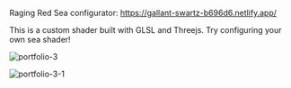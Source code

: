 Raging Red Sea configurator: https://gallant-swartz-b696d6.netlify.app/

This is a custom shader built with GLSL and Threejs. Try configuring your own sea shader!

![portfolio-3](https://user-images.githubusercontent.com/27746994/112217148-8af1c380-8bdf-11eb-9b86-e0efa15ff9c2.gif)

![portfolio-3-1](https://user-images.githubusercontent.com/27746994/112217387-cf7d5f00-8bdf-11eb-9f3d-a8f78def3c5b.gif)

